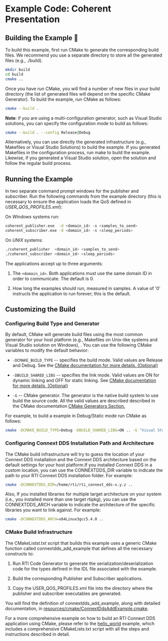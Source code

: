 # Example Code: Coherent Presentation

## Building the Example :wrench:

To build this example, first run CMake to generate the corresponding build
files. We recommend you use a separate directory to store all the generated
files (e.g., ./build).

```sh
mkdir build
cd build
cmake ..
```

Once you have run CMake, you will find a number of new files in your build
directory (the list of generated files will depend on the specific CMake
Generator). To build the example, run CMake as follows:

```sh
cmake --build .
```

**Note**: if you are using a multi-configuration generator, such as Visual
Studio solutions, you can specify the configuration mode to build as follows:

```sh
cmake --build . --config Release|Debug
```

Alternatively, you can use directly the generated infrastructure (e.g.,
Makefiles or Visual Studio Solutions) to build the example. If you generated
Makefiles in the configuration process, run make to build the example. Likewise,
if you generated a Visual Studio solution, open the solution and follow the
regular build process.

## Running the Example

In two separate command prompt windows for the publisher and subscriber. Run the
following commands from the example directory (this is necessary to ensure the
application loads the QoS defined in *USER_QOS_PROFILES.xml*):

On *Windows* systems run:

```sh
coherent_publisher.exe  -d <domain_id> -s <samples_to_send>
coherent_subscriber.exe -d <domain_id> -s <sleep_periods>
```

On *UNIX* systems:

```sh
./coherent_publisher  <domain_id> <samples_to_send>
./coherent_subscriber <domain_id> <sleep_periods>
```

The applications accept up to three arguments:

1.  The `<domain_id>`. Both applications must use the same domain ID in order to
    communicate. The default is 0.

2.  How long the examples should run, measured in samples. A value of '0'
instructs the application to run forever; this is the default.

## Customizing the Build

### Configuring Build Type and Generator

By default, CMake will generate build files using the most common generator for
your host platform (e.g., Makefiles on Unix-like systems and Visual Studio
solution on Windows), \. You can use the following CMake variables to modify the
default behavior:

-   `-DCMAKE_BUILD_TYPE` -- specifies the build mode. Valid values are Release
    and Debug. See the [CMake documentation for more details.
    (Optional)](https://cmake.org/cmake/help/latest/variable/CMAKE_BUILD_TYPE.html)

-   `-DBUILD_SHARED_LIBS` -- specifies the link mode. Valid values are ON for
    dynamic linking and OFF for static linking. See [CMake documentation for
    more details.
    (Optional)](https://cmake.org/cmake/help/latest/variable/BUILD_SHARED_LIBS.html)

-   `-G` -- CMake generator. The generator is the native build system to use
    build the source code. All the valid values are described described in the
    CMake documentation [CMake Generators
    Section.](https://cmake.org/cmake/help/latest/manual/cmake-generators.7.html)

For example, to build a example in Debug/Static mode run CMake as follows:

```sh
cmake -DCMAKE_BUILD_TYPE=Debug -DBUILD_SHARED_LIBS=ON .. -G "Visual Studio 15 2017" -A x64
```

### Configuring Connext DDS Installation Path and Architecture

The CMake build infrastructure will try to guess the location of your Connext
DDS installation and the Connext DDS architecture based on the default settings
for your host platform.If you installed Connext DDS in a custom location, you
can use the CONNEXTDDS_DIR variable to indicate the path to your RTI Connext DDS
installation folder. For example:

```sh
cmake -DCONNEXTDDS_DIR=/home/rti/rti_connext_dds-x.y.z ..
```

Also, If you installed libraries for multiple target architecture on your system
(i.e., you installed more than one target rtipkg), you can use the
CONNEXTDDS_ARCH variable to indicate the architecture of the specific libraries
you want to link against. For example:

```sh
cmake -DCONNEXTDDS_ARCH=x64Linux3gcc5.4.0 ..
```

### CMake Build Infrastructure

The CMakeListst.txt script that builds this example uses a generic CMake
function called connextdds_add_example that defines all the necessary constructs
to:

1.  Run RTI Code Generator to generate the serialization/deserialization code
    for the types defined in the IDL file associated with the example.

2.  Build the corresponding Publisher and Subscriber applications.

3.  Copy the USER_QOS_PROFILES.xml file into the directory where the publisher
    and subscriber executables are generated.

You will find the definition of connextdds_add_example, along with detailed
documentation, in
[resources/cmake/ConnextDdsAddExample.cmake](../../../../resources/cmake/ConnextDdsAddExample.cmake).

For a more comprehensive example on how to build an RTI Connext DDS application
using CMake, please refer to the
[hello_world](../../../connext_dds/build_systems/cmake/) example, which includes
a comprehensive CMakeLists.txt script with all the steps and instructions
described in detail.
